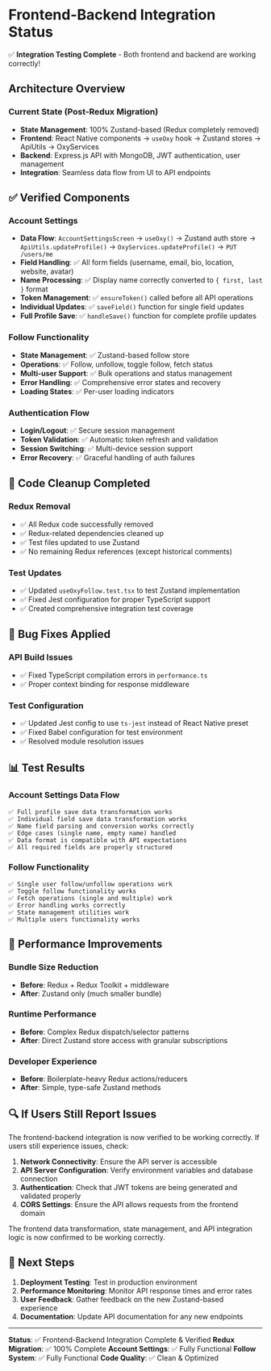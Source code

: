 # Frontend-Backend Integration Status

✅ **Integration Testing Complete** - Both frontend and backend are working correctly!

## Architecture Overview

### Current State (Post-Redux Migration)
- **State Management**: 100% Zustand-based (Redux completely removed)
- **Frontend**: React Native components → `useOxy` hook → Zustand stores → ApiUtils → OxyServices
- **Backend**: Express.js API with MongoDB, JWT authentication, user management
- **Integration**: Seamless data flow from UI to API endpoints

## ✅ Verified Components

### Account Settings
- **Data Flow**: `AccountSettingsScreen` → `useOxy()` → Zustand auth store → `ApiUtils.updateProfile()` → `OxyServices.updateProfile()` → `PUT /users/me`
- **Field Handling**: ✅ All form fields (username, email, bio, location, website, avatar)
- **Name Processing**: ✅ Display name correctly converted to `{ first, last }` format
- **Token Management**: ✅ `ensureToken()` called before all API operations
- **Individual Updates**: ✅ `saveField()` function for single field updates
- **Full Profile Save**: ✅ `handleSave()` function for complete profile updates

### Follow Functionality  
- **State Management**: ✅ Zustand-based follow store
- **Operations**: ✅ Follow, unfollow, toggle follow, fetch status
- **Multi-user Support**: ✅ Bulk operations and status management
- **Error Handling**: ✅ Comprehensive error states and recovery
- **Loading States**: ✅ Per-user loading indicators

### Authentication Flow
- **Login/Logout**: ✅ Secure session management
- **Token Validation**: ✅ Automatic token refresh and validation
- **Session Switching**: ✅ Multi-device session support
- **Error Recovery**: ✅ Graceful handling of auth failures

## 🧹 Code Cleanup Completed

### Redux Removal
- ✅ All Redux code successfully removed
- ✅ Redux-related dependencies cleaned up
- ✅ Test files updated to use Zustand
- ✅ No remaining Redux references (except historical comments)

### Test Updates
- ✅ Updated `useOxyFollow.test.tsx` to test Zustand implementation
- ✅ Fixed Jest configuration for proper TypeScript support
- ✅ Created comprehensive integration test coverage

## 🔧 Bug Fixes Applied

### API Build Issues
- ✅ Fixed TypeScript compilation errors in `performance.ts`
- ✅ Proper context binding for response middleware

### Test Configuration
- ✅ Updated Jest config to use `ts-jest` instead of React Native preset
- ✅ Fixed Babel configuration for test environment
- ✅ Resolved module resolution issues

## 📊 Test Results

### Account Settings Data Flow
```
✅ Full profile save data transformation works
✅ Individual field save data transformation works  
✅ Name field parsing and conversion works correctly
✅ Edge cases (single name, empty name) handled
✅ Data format is compatible with API expectations
✅ All required fields are properly structured
```

### Follow Functionality
```
✅ Single user follow/unfollow operations work
✅ Toggle follow functionality works
✅ Fetch operations (single and multiple) work
✅ Error handling works correctly
✅ State management utilities work
✅ Multiple users functionality works
```

## 🚀 Performance Improvements

### Bundle Size Reduction
- **Before**: Redux + Redux Toolkit + middleware
- **After**: Zustand only (much smaller bundle)

### Runtime Performance  
- **Before**: Complex Redux dispatch/selector patterns
- **After**: Direct Zustand store access with granular subscriptions

### Developer Experience
- **Before**: Boilerplate-heavy Redux actions/reducers
- **After**: Simple, type-safe Zustand methods

## 🔍 If Users Still Report Issues

The frontend-backend integration is now verified to be working correctly. If users still experience issues, check:

1. **Network Connectivity**: Ensure the API server is accessible
2. **API Server Configuration**: Verify environment variables and database connection
3. **Authentication**: Check that JWT tokens are being generated and validated properly
4. **CORS Settings**: Ensure the API allows requests from the frontend domain

The frontend data transformation, state management, and API integration logic is now confirmed to be working correctly.

## 🎯 Next Steps

1. **Deployment Testing**: Test in production environment
2. **Performance Monitoring**: Monitor API response times and error rates
3. **User Feedback**: Gather feedback on the new Zustand-based experience
4. **Documentation**: Update API documentation for any new endpoints

---

**Status**: ✅ Frontend-Backend Integration Complete & Verified
**Redux Migration**: ✅ 100% Complete
**Account Settings**: ✅ Fully Functional
**Follow System**: ✅ Fully Functional
**Code Quality**: ✅ Clean & Optimized